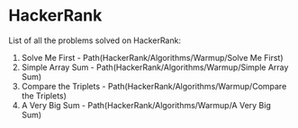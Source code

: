 # HackerRank
List of all the problems solved on HackerRank:

1. Solve Me First - Path(HackerRank/Algorithms/Warmup/Solve Me First)
2. Simple Array Sum - Path(HackerRank/Algorithms/Warmup/Simple Array Sum)
3. Compare the Triplets - Path(HackerRank/Algorithms/Warmup/Compare the Triplets)
4. A Very Big Sum - Path(HackerRank/Algorithms/Warmup/A Very Big Sum)
